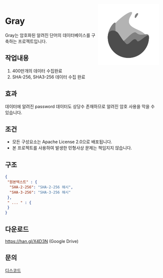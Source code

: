<img align="right" src=docs/gray.png height="200px">

# Gray
Gray는 암호화된 알려진 단어의 데이터베이스를 구축하는 프로젝트입니다.

## 작업내용
1. 400만개의 데이터 수집완료
2. SHA-256, SHA3-256 데이터 수집 완료

## 효과
데이터에 알려진 password 데이터도 상당수 존재하므로 알려진 암호 사용을 막을 수 있습니다.

## 조건
 - 모든 구성요소는 Apache License 2.0으로 배포됩니다.
 - 본 프로젝트를 사용하여 발생한 민형사상 문제는 책임지지 않습니다.

## 구조
```json
{
 "원본텍스트" : {
  "SHA-2-256": "SHA-2-256 해시",
  "SHA-3-256": "SHA-3-256 해시"
 },
 " ... " : {
 }
}
```

## 다운로드
https://han.gl/X4D3N (Google Drive)

## 문의
[디스코드](https://discord.gg/8y4TFWYaRg)
